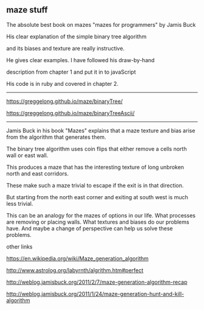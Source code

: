 ## maze stuff


The absolute best book on mazes 
"mazes for programmers" by Jamis Buck

His clear explanation of the simple binary tree algorithm

and its biases and texture are really instructive.

He gives clear examples. I have followed his draw-by-hand

description from chapter 1 and put it in to javaScript

His code is in ruby and covered in chapter 2.

-----------

https://greggelong.github.io/maze/binaryTree/

https://greggelong.github.io/maze/binaryTreeAscii/

-------

Jamis Buck in his book "Mazes" explains that a maze texture and bias arise from the algorithm that generates them. 

The binary tree algorithm uses coin flips that either remove a cells north wall or east wall.

This produces a maze that has the interesting texture of long unbroken north and east corridors. 

These make such a maze trivial to escape if the exit is in that direction. 

But starting from the north east corner and exiting at south west is much less trivial.

This can be an analogy for the mazes of options in our life.  What processes are removing or placing walls.  What textures and biases do our problems have. And maybe a change of perspective can help us solve these problems.






other links


https://en.wikipedia.org/wiki/Maze_generation_algorithm

http://www.astrolog.org/labyrnth/algrithm.htm#perfect


http://weblog.jamisbuck.org/2011/2/7/maze-generation-algorithm-recap


http://weblog.jamisbuck.org/2011/1/24/maze-generation-hunt-and-kill-algorithm